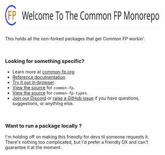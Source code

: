 <picture>
  <source media="(prefers-color-scheme: dark)" srcset="./misc/header_dark.svg">
  <img height="66" alt="Welcome To Common FP" src="./misc/header_light.svg">
</picture>

<br>
<br>

This holds all the non-forked packages that get Common FP workin'.

<br>

### Looking for something specific?

- Learn more at [common-fp.org](https://common-fp.org).
- [Reference documentation](https://common-fp.org/docs).
- [Try it out in-browser](https://common-fp.org/try-it).
- [View the source](pkg/common-fp) for `common-fp`.
- [View the source](pkg/common-fp-types) for `common-fp-types`.
- [Join our Discord](https://discord.gg/N8e7mtfwNM) or [raise a GitHub issue](https://github.com/common-fp/common-fp/issues/new) if you have questions, suggestions, or anything else.

<br>

### Want to run a package locally ?

I'm holding off on making this friendly for devs til someone requests it.
There's nothing too complicated, but I'd prefer a friendly DX and can't
guarantee it at the moment.
